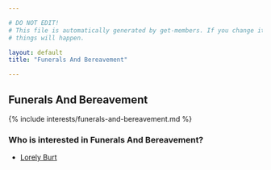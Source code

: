 ```yaml
---

# DO NOT EDIT!
# This file is automatically generated by get-members. If you change it, bad
# things will happen.

layout: default
title: "Funerals And Bereavement"

---
```


## Funerals And Bereavement

{% include interests/funerals-and-bereavement.md %}

### Who is interested in Funerals And Bereavement?


* [Lorely Burt](/members/lorely-burt.html)
